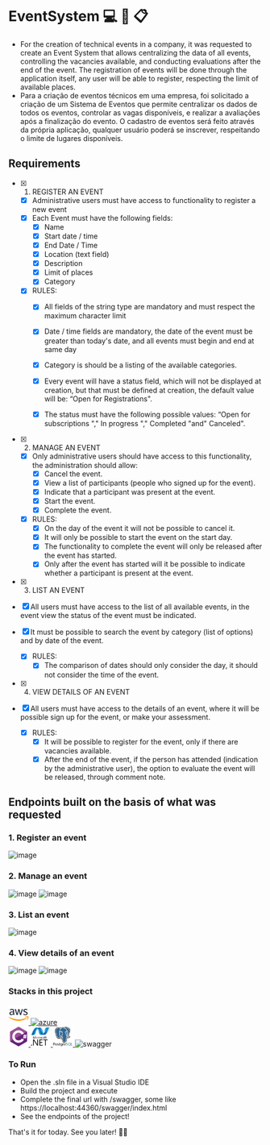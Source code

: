# EventSystem :computer: :calendar: :clipboard:
- For the creation of technical events in a company, it was requested to create an Event System that allows centralizing the data of all events, controlling the vacancies available, and conducting evaluations after the end of the event.
The registration of events will be done through the application itself, any user will be able to register, respecting the limit of available places.
- Para a criação de eventos técnicos em uma empresa, foi solicitado a criação de um Sistema de Eventos que permite centralizar os dados de todos os eventos, controlar as vagas disponíveis, e realizar a avaliações após a finalização do evento.
O cadastro de eventos será feito através da própria aplicação, qualquer usuário poderá se inscrever, respeitando o limite de lugares disponíveis.

## Requirements


- [x] 1. REGISTER AN EVENT

    - [x] Administrative users must have access to functionality to register a new event 
    - [x] Each Event must have the following fields:
        - [x] Name 
        - [x] Start date / time
        - [x] End Date / Time
        - [x] Location (text field)
        - [x] Description
        - [x] Limit of places
        - [x] Category
    - [x] RULES:
        - [x] All fields of the string type are mandatory and must respect the maximum character limit
        - [x]  Date / time fields are mandatory, the date of the event must be greater than today's date, and all events must begin and end at same day
        - [x]  Category is should be a listing of the available categories.
        - [x]  Every event will have a status field, which will not be displayed at creation, but that must be defined at creation, the default value will be: “Open for Registrations". 
        - [x]  The status must have the following possible values: “Open for subscriptions "," In progress "," Completed "and" Canceled".


- [x] 2. MANAGE AN EVENT

    - [x] Only administrative users should have access to this functionality, the administration should allow:
        - [x] Cancel the event. 
        - [x] View a list of participants (people who signed up for the event). 
        - [x] Indicate that a participant was present at the event.  
        - [x] Start the event. 
        - [x] Complete the event.
    - [x] RULES:
        - [x] On the day of the event it will not be possible to cancel it.
        - [x]  It will only be possible to start the event on the start day.
        - [x]  The functionality to complete the event will only be released after the event has started.
        - [x]  Only after the event has started will it be possible to indicate whether a participant is present at the event.             

- [x] 3. LIST AN EVENT
- [x] All users must have access to the list of all available events, in the event view the status of the event must be indicated.
- [x] It must be possible to search the event by category (list of options) and by date of the event.
  - [x] RULES:
       - [x] The comparison of dates should only consider the day, it should not consider the time of the event.

- [x] 4. VIEW DETAILS OF AN EVENT
- [x] All users must have access to the details of an event, where it will be possible sign up for the event, or make your assessment.
    - [x] RULES:
        - [x] It will be possible to register for the event, only if there are vacancies available.
        - [x] After the end of the event, if the person has attended (indication by the administrative user), the option to evaluate the event will be released, through comment note.
        
## Endpoints built on the basis of what was requested        

### 1. Register an event
![image](https://user-images.githubusercontent.com/48637421/116292539-34425100-a76c-11eb-8ca4-2056dad822f1.png)

### 2. Manage an event
![image](https://user-images.githubusercontent.com/48637421/116291411-eda02700-a76a-11eb-9b16-b601db8dfca7.png)
![image](https://user-images.githubusercontent.com/48637421/116291528-10cad680-a76b-11eb-938c-10378f5e69bd.png)

### 3. List an event
![image](https://user-images.githubusercontent.com/48637421/116291805-656e5180-a76b-11eb-8f87-8d5c3e379146.png)

### 4. View details of an event
![image](https://user-images.githubusercontent.com/48637421/116292196-cdbd3300-a76b-11eb-8296-82a82b837eb1.png)
![image](https://user-images.githubusercontent.com/48637421/116292461-1e349080-a76c-11eb-9def-e923dec19083.png)

### Stacks in this project

<a href="https://aws.amazon.com" target="_blank"> <img src="https://raw.githubusercontent.com/devicons/devicon/master/icons/amazonwebservices/amazonwebservices-original-wordmark.svg" alt="aws" width="40" height="40"/> </a> 
<a href="https://azure.microsoft.com/en-in/" target="_blank"> <img src="https://www.vectorlogo.zone/logos/microsoft_azure/microsoft_azure-icon.svg" alt="azure" width="40" height="40"/> </a>  
<a href="https://www.w3schools.com/cs/" target="_blank"> <img src="https://raw.githubusercontent.com/devicons/devicon/master/icons/csharp/csharp-original.svg" alt="csharp" width="40" height="40"/> </a> 
<a href="https://dotnet.microsoft.com/" target="_blank"> <img src="https://raw.githubusercontent.com/devicons/devicon/master/icons/dot-net/dot-net-original-wordmark.svg" alt="dotnet" width="40" height="40"/> </a> 
<a href="https://www.postgresql.org" target="_blank"> <img src="https://raw.githubusercontent.com/devicons/devicon/master/icons/postgresql/postgresql-original-wordmark.svg" alt="postgresql" width="40" height="40"/> </a> 
<a target="_blank"> <img src="https://seeklogo.com/images/S/swagger-logo-A49F73BAF4-seeklogo.com.png" alt="swagger" width="40" height="40"/> </a>

### To Run
- Open the .sln file in a Visual Studio IDE
- Build the project and execute
- Complete the final url with /swagger, some like https://localhost:44360/swagger/index.html
- See the endpoints of the project!

That's it for today. See you later! :wave::wave:
